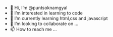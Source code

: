 - 👋 Hi, I’m @puntsoknamgyal
- 👀 I’m interested in learning to code
- 🌱 I’m currently learning html,css and javascript 
- 💞️ I’m looking to collaborate on ...
- 📫 How to reach me ...

<!---
puntsoknamgyal/puntsoknamgyal is a ✨ special ✨ repository because its `README.md` (this file) appears on your GitHub profile.
You can click the Preview link to take a look at your changes.
--->

